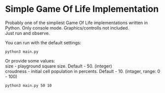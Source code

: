 
# Simple Game Of Life Implementation

Probably one of the simpliest Game Of Life implementations written in Python.  Only console mode. Graphics/controlls not included.  
Just run and observe.  
  
You can run with the default settings:
~~~batch
python3 main.py
~~~
Or provide some values:  
size - playground square size. Default - 50. (integer)  
croudness - initial cell population in percents. Default - 10. (intager, range: 0 - 100)  
~~~batch
python3 main.py 50 10
~~~
